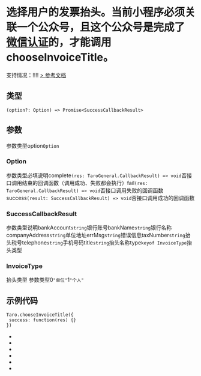 # 选择用户的发票抬头。当前小程序必须关联一个公众号，且这个公众号是完成了[微信认证](https://mp.weixin.qq.com/wiki?t=resource/res_main&id=mp1496554031_RD4xe)的，才能调用 chooseInvoiceTitle。
支持情况：!!!!
[> 参考文档
](https://developers.weixin.qq.com/miniprogram/dev/api/open-api/invoice/wx.chooseInvoiceTitle.html)
## 类型[​](chooseInvoiceTitle.html#类型)
```tsx
(option?: Option) => Promise<SuccessCallbackResult>
```

## 参数[​](chooseInvoiceTitle.html#参数)
参数类型option`Option`
### Option[​](chooseInvoiceTitle.html#option)
参数类型必填说明complete`(res: TaroGeneral.CallbackResult) => void`否接口调用结束的回调函数（调用成功、失败都会执行）fail`(res: TaroGeneral.CallbackResult) => void`否接口调用失败的回调函数success`(result: SuccessCallbackResult) => void`否接口调用成功的回调函数
### SuccessCallbackResult[​](chooseInvoiceTitle.html#successcallbackresult)
参数类型说明bankAccount`string`银行账号bankName`string`银行名称companyAddress`string`单位地址errMsg`string`错误信息taxNumber`string`抬头税号telephone`string`手机号码title`string`抬头名称type`keyof InvoiceType`抬头类型
### InvoiceType[​](chooseInvoiceTitle.html#invoicetype)
抬头类型
参数类型0`"单位"`1`"个人"`
## 示例代码[​](chooseInvoiceTitle.html#示例代码)
```tsx
Taro.chooseInvoiceTitle({
 success: function(res) {}
})
```

- 
- 

- 
- 
- 

-
